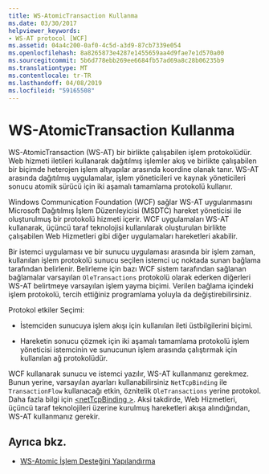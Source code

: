 ```yaml
---
title: WS-AtomicTransaction Kullanma
ms.date: 03/30/2017
helpviewer_keywords:
- WS-AT protocol [WCF]
ms.assetid: 04a4c200-0af0-4c5d-a3d9-87cb7339e054
ms.openlocfilehash: 8a8265873e4287e1455659aa4d9fae7e1d570a00
ms.sourcegitcommit: 5b6d778ebb269ee6684fb57ad69a8c28b06235b9
ms.translationtype: MT
ms.contentlocale: tr-TR
ms.lasthandoff: 04/08/2019
ms.locfileid: "59165508"
---
```

# <a name="using-ws-atomictransaction"></a>WS-AtomicTransaction Kullanma
WS-AtomicTransaction (WS-AT) bir birlikte çalışabilen işlem protokolüdür. Web hizmeti iletileri kullanarak dağıtılmış işlemler akış ve birlikte çalışabilen bir biçimde heterojen işlem altyapılar arasında koordine olanak tanır. WS-AT arasında dağıtılmış uygulamalar, işlem yöneticileri ve kaynak yöneticileri sonucu atomik sürücü için iki aşamalı tamamlama protokolü kullanır.  
  
 Windows Communication Foundation (WCF) sağlar WS-AT uygulanmasını Microsoft Dağıtılmış İşlem Düzenleyicisi (MSDTC) hareket yöneticisi ile oluşturulmuş bir protokolü hizmeti içerir. WCF uygulamaları WS-AT kullanarak, üçüncü taraf teknolojisi kullanılarak oluşturulan birlikte çalışabilen Web Hizmetleri gibi diğer uygulamaları hareketleri akabilir.  
  
 Bir istemci uygulaması ve bir sunucu uygulaması arasında bir işlem zaman, kullanılan işlem protokolü sunucu seçilen istemci uç noktada sunan bağlama tarafından belirlenir. Belirleme için bazı WCF sistem tarafından sağlanan bağlamalar varsayılan `OleTransactions` protokolü olarak ederken diğerleri WS-AT belirtmeye varsayılan işlem yayma biçimi. Verilen bağlama içindeki işlem protokolü, tercih ettiğiniz programlama yoluyla da değiştirebilirsiniz.  
  
 Protokol etkiler Seçimi:  
  
-   İstemciden sunucuya işlem akışı için kullanılan ileti üstbilgilerini biçimi.  
  
-   Hareketin sonucu çözmek için iki aşamalı tamamlama protokolü işlem yöneticisi istemcinin ve sunucunun işlem arasında çalıştırmak için kullanılan ağ protokolüdür.  
  
 WCF kullanarak sunucu ve istemci yazılır, WS-AT kullanmanız gerekmez. Bunun yerine, varsayılan ayarları kullanabilirsiniz `NetTcpBinding` ile `TransactionFlow` kullanacağı etkin, öznitelik `OleTransactions` yerine protokol. Daha fazla bilgi için [ \<netTcpBinding >](../../../../docs/framework/configure-apps/file-schema/wcf/nettcpbinding.md). Aksi takdirde, Web Hizmetleri, üçüncü taraf teknolojileri üzerine kurulmuş hareketleri akışa alındığından, WS-AT kullanmanız gerekir.  
  
## <a name="see-also"></a>Ayrıca bkz.

- [WS-Atomic İşlem Desteğini Yapılandırma](../../../../docs/framework/wcf/feature-details/configuring-ws-atomic-transaction-support.md)
